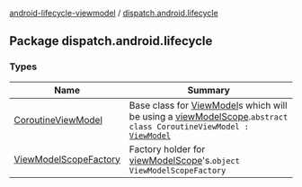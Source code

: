 [android-lifecycle-viewmodel](../index.md) / [dispatch.android.lifecycle](./index.md)

## Package dispatch.android.lifecycle

### Types

| Name | Summary |
|---|---|
| [CoroutineViewModel](-coroutine-view-model/index.md) | Base class for [ViewModel](https://developer.android.com/reference/androidx/androidx/lifecycle/ViewModel.html)s which will be using a [viewModelScope](-coroutine-view-model/view-model-scope.md).`abstract class CoroutineViewModel : `[`ViewModel`](https://developer.android.com/reference/androidx/androidx/lifecycle/ViewModel.html) |
| [ViewModelScopeFactory](-view-model-scope-factory/index.md) | Factory holder for [viewModelScope](-coroutine-view-model/view-model-scope.md)'s.`object ViewModelScopeFactory` |
